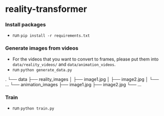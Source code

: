 # reality-transformer


### Install packages
- run `pip install -r requirements.txt`


### Generate images from videos
- For the videos that you want to convert to frames, please put them into `data/reality_videos/` and `data/animation_videos`.
- run `python generate_data.py`

.
└── data
    ├── reality_images
    │   ├── image1.jpg
    │   ├── image2.jpg
    │   └── ...
    └── animation_images
        ├── image1.jpg
        ├── image2.jpg
        └── ...



### Train
- run `python train.py`
